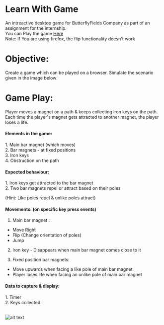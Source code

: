 # Learn With Game
An intreactive desktop game for ButterflyFields Company as part of an assignment for the internship.<br />
You can Play the game [Here](http://htmlpreview.github.io/?https://github.com/ReyanshKharga/Magnet-Game-For-ButterflyFields/blob/master/Magnet_Game_final_version/playGame.html)<br />
Note: If You are using firefox, the flip functionality doesn't work



# Objective:
Create a game which can be played on a browser. Simulate the scenario given in the image below:

# Game Play:
Player moves a magnet on a path & keeps collecting iron keys on the path. Each time the player's magnet gets attracted to another magnet, the player loses a life. <br />

<h4> Elements in the game:</h4>
1. Main bar magnet (which moves) <br />
2. Bar magnets - at fixed positions <br />
3. Iron keys <br />
4. Obstruction on the path <br />

<h4>Expected behaviour:</h4>
1. Iron keys get attracted to the bar magnet <br />
2. Two bar magnets repel or attract based on their poles <br />

(Hint: Like poles repel & unlike poles attract) <br />

<h4>Movements: (on specific key press events)</h4>

1. Main bar magnet : <br />
 - Move Right <br />
 - Flip (Change orientation of poles) <br />
 - Jump <br />


2. Iron key - Disappears when main bar magnet comes close to it <br />

3. Fixed position bar magnets: <br />
 - Move upwards when facing a like pole of main bar magnet <br />
 - Player loses life when facing an unlike pole of main bar magnet <br />

<h4>Data to capture & display:</h4>
1. Timer <br />
2. Keys collected <br /><br />


![alt text](https://github.com/speedious/Magnet-Game-For-ButterflyFields/blob/master/Magnet_Game.png)<br />

